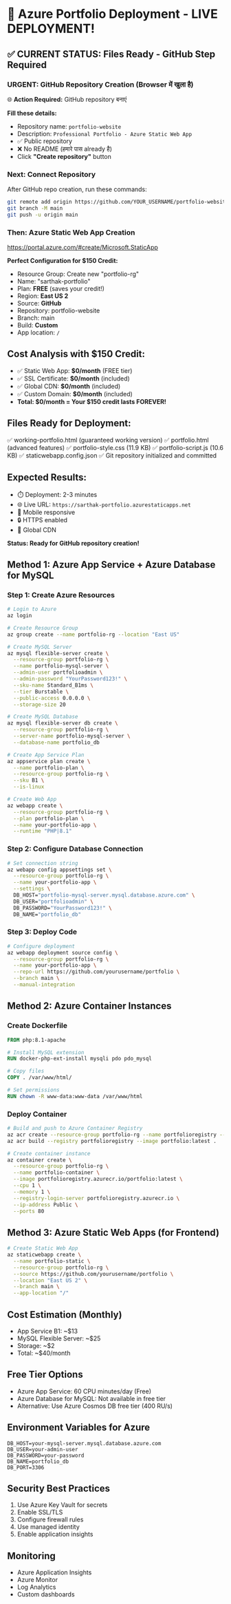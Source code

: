 # 🚀 Azure Portfolio Deployment - LIVE DEPLOYMENT!

## ✅ CURRENT STATUS: Files Ready - GitHub Step Required

### URGENT: GitHub Repository Creation (Browser में खुला है)
🌐 **Action Required:** GitHub repository बनाएं

**Fill these details:**
- Repository name: `portfolio-website`
- Description: `Professional Portfolio - Azure Static Web App`
- ✅ Public repository
- ❌ No README (हमारे पास already है)
- Click **"Create repository"** button

### Next: Connect Repository
After GitHub repo creation, run these commands:
```bash
git remote add origin https://github.com/YOUR_USERNAME/portfolio-website.git
git branch -M main
git push -u origin main
```

### Then: Azure Static Web App Creation
https://portal.azure.com/#create/Microsoft.StaticApp

**Perfect Configuration for $150 Credit:**
- Resource Group: Create new "portfolio-rg"
- Name: "sarthak-portfolio"
- Plan: **FREE** (saves your credit!)
- Region: **East US 2** 
- Source: **GitHub**
- Repository: portfolio-website
- Branch: main
- Build: **Custom**
- App location: `/`

## Cost Analysis with $150 Credit:
- ✅ Static Web App: **$0/month** (FREE tier)
- ✅ SSL Certificate: **$0/month** (included)
- ✅ Global CDN: **$0/month** (included)
- ✅ Custom Domain: **$0/month** (included)
- **Total: $0/month = Your $150 credit lasts FOREVER!**

## Files Ready for Deployment:
✅ working-portfolio.html (guaranteed working version)
✅ portfolio.html (advanced features)
✅ portfolio-style.css (11.9 KB)
✅ portfolio-script.js (10.6 KB)
✅ staticwebapp.config.json
✅ Git repository initialized and committed

## Expected Results:
- ⏱️ Deployment: 2-3 minutes
- 🌐 Live URL: `https://sarthak-portfolio.azurestaticapps.net`
- 📱 Mobile responsive
- 🔒 HTTPS enabled
- 🚀 Global CDN

**Status: Ready for GitHub repository creation!**

## Method 1: Azure App Service + Azure Database for MySQL

### Step 1: Create Azure Resources
```bash
# Login to Azure
az login

# Create Resource Group
az group create --name portfolio-rg --location "East US"

# Create MySQL Server
az mysql flexible-server create \
  --resource-group portfolio-rg \
  --name portfolio-mysql-server \
  --admin-user portfolioadmin \
  --admin-password "YourPassword123!" \
  --sku-name Standard_B1ms \
  --tier Burstable \
  --public-access 0.0.0.0 \
  --storage-size 20

# Create MySQL Database
az mysql flexible-server db create \
  --resource-group portfolio-rg \
  --server-name portfolio-mysql-server \
  --database-name portfolio_db

# Create App Service Plan
az appservice plan create \
  --name portfolio-plan \
  --resource-group portfolio-rg \
  --sku B1 \
  --is-linux

# Create Web App
az webapp create \
  --resource-group portfolio-rg \
  --plan portfolio-plan \
  --name your-portfolio-app \
  --runtime "PHP|8.1"
```

### Step 2: Configure Database Connection
```bash
# Set connection string
az webapp config appsettings set \
  --resource-group portfolio-rg \
  --name your-portfolio-app \
  --settings \
  DB_HOST="portfolio-mysql-server.mysql.database.azure.com" \
  DB_USER="portfolioadmin" \
  DB_PASSWORD="YourPassword123!" \
  DB_NAME="portfolio_db"
```

### Step 3: Deploy Code
```bash
# Configure deployment
az webapp deployment source config \
  --resource-group portfolio-rg \
  --name your-portfolio-app \
  --repo-url https://github.com/yourusername/portfolio \
  --branch main \
  --manual-integration
```

## Method 2: Azure Container Instances

### Create Dockerfile
```dockerfile
FROM php:8.1-apache

# Install MySQL extension
RUN docker-php-ext-install mysqli pdo pdo_mysql

# Copy files
COPY . /var/www/html/

# Set permissions
RUN chown -R www-data:www-data /var/www/html
```

### Deploy Container
```bash
# Build and push to Azure Container Registry
az acr create --resource-group portfolio-rg --name portfolioregistry --sku Basic
az acr build --registry portfolioregistry --image portfolio:latest .

# Create container instance
az container create \
  --resource-group portfolio-rg \
  --name portfolio-container \
  --image portfolioregistry.azurecr.io/portfolio:latest \
  --cpu 1 \
  --memory 1 \
  --registry-login-server portfolioregistry.azurecr.io \
  --ip-address Public \
  --ports 80
```

## Method 3: Azure Static Web Apps (for Frontend)

```bash
# Create Static Web App
az staticwebapp create \
  --name portfolio-static \
  --resource-group portfolio-rg \
  --source https://github.com/yourusername/portfolio \
  --location "East US 2" \
  --branch main \
  --app-location "/"
```

## Cost Estimation (Monthly)
- App Service B1: ~$13
- MySQL Flexible Server: ~$25
- Storage: ~$2
- Total: ~$40/month

## Free Tier Options
- Azure App Service: 60 CPU minutes/day (Free)
- Azure Database for MySQL: Not available in free tier
- Alternative: Use Azure Cosmos DB free tier (400 RU/s)

## Environment Variables for Azure
```env
DB_HOST=your-mysql-server.mysql.database.azure.com
DB_USER=your-admin-user
DB_PASSWORD=your-password
DB_NAME=portfolio_db
DB_PORT=3306
```

## Security Best Practices
1. Use Azure Key Vault for secrets
2. Enable SSL/TLS
3. Configure firewall rules
4. Use managed identity
5. Enable application insights

## Monitoring
- Azure Application Insights
- Azure Monitor
- Log Analytics
- Custom dashboards